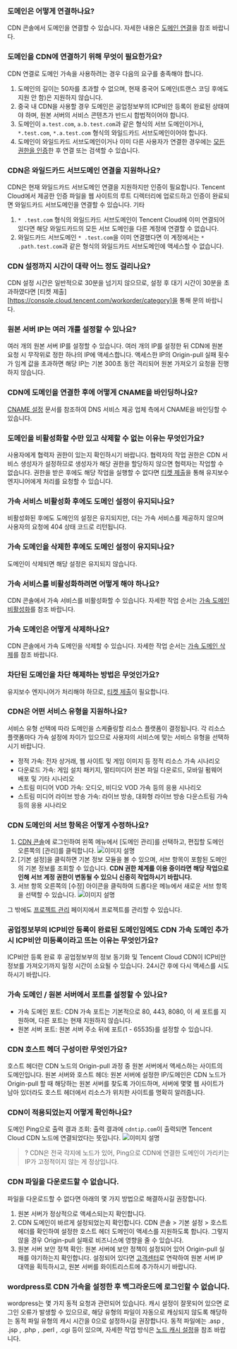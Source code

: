 ### 도메인은 어떻게 연결하나요?
CDN 콘솔에서 도메인을 연결할 수 있습니다. 자세한 내용은 [도메인 연결](https://intl.cloud.tencent.com/document/product/228/5734)을 참조 바랍니다.

### 도메인을 CDN에 연결하기 위해 무엇이 필요한가요?
CDN 연결로 도메인 가속을 사용하려는 경우 다음의 요구를 충족해야 합니다.
1. 도메인의 길이는 50자를 초과할 수 없으며, 현재 중국어 도메인(트랜스 코딩 후에도 지원 안 함)은 지원하지 않습니다.
2. 중국 내 CDN을 사용할 경우 도메인은 공업정보부의 ICP비안 등록이 완료된 상태여야 하며, 원본 서버의 서비스 콘텐츠가 반드시 합법적이어야 합니다.
3. 도메인이 `a.test.com`, `a.b.test.com`과 같은 형식의 서브 도메인이거나, `*.test.com`, `*.a.test.com` 형식의 와일드카드 서브도메인이어야 합니다.
4. 도메인이 와일드카드 서브도메인이거나 이미 다른 사용자가 연결한 경우에는 [모든 권한을 인증](https://intl.cloud.tencent.com/document/product/228/5734#m1)한 후 연결 또는 검색할 수 있습니다.

### CDN은 와일드카드 서브도메인 연결을 지원하나요?
CDN은 현재 와일드카드 서브도메인 연결을 지원하지만 인증이 필요합니다. Tencent Cloud에서 제공한 인증 파일을 웹 사이트의 루트 디렉터리에 업로드하고 인증이 완료되면 와일드카드 서브도메인을 연결할 수 있습니다.
기타
1. `* .test.com` 형식의 와일드카드 서브도메인이 Tencent Cloud에 이미 연결되어 있다면 해당 와일드카드의 모든 서브 도메인을 다른 계정에 연결할 수 없습니다.
2. 와일드카드 서브도메인 `* .test.com`을 이미 연결했다면 이 계정에서는 `* .path.test.com`과 같은 형식의 와일드카드 서브도메인에 액세스할 수 없습니다.

### CDN 설정까지 시간이 대략 어느 정도 걸리나요?
CDN 설정 시간은 일반적으로 30분을 넘기지 않으므로, 설정 후 대기 시간이 30분을 초과하였다면 [티켓 제출][https://console.cloud.tencent.com/workorder/category]을 통해 문의 바랍니다.

### 원본 서버 IP는 여러 개를 설정할 수 있나요?
여러 개의 원본 서버 IP를 설정할 수 있습니다. 여러 개의 IP를 설정한 뒤 CDN에 원본 요청 시 무작위로 정한 하나의 IP에 액세스합니다. 액세스한 IP의 Origin-pull 실패 횟수가 임계 값을 초과하면 해당 IP는 기본 300초 동안 격리되어 원본 가져오기 요청을 진행하지 않습니다.

### CDN에 도메인을 연결한 후에 어떻게 CNAME을 바인딩하나요?
[CNAME 설정](https://intl.cloud.tencent.com/document/product/228/3121) 문서를 참조하여 DNS 서비스 제공 업체 측에서 CNAME을 바인딩할 수 있습니다.

### 도메인을 비활성화할 수만 있고 삭제할 수 없는 이유는 무엇인가요?
사용자에게 협력자 권한이 있는지 확인하시기 바랍니다. 협력자의 작업 권한은 CDN 서비스 생성자가 설정하므로 생성자가 해당 권한을 할당하지 않으면 협력자는 작업할 수 없습니다. 권한을 받은 후에도 해당 작업을 실행할 수 없다면 [티켓 제출](https://console.cloud.tencent.com/workorder/category)을 통해 유지보수 엔지니어에게 처리를 요청할 수 있습니다.

### 가속 서비스 비활성화 후에도 도메인 설정이 유지되나요?
비활성화된 후에도 도메인의 설정은 유지되지만, 더는 가속 서비스를 제공하지 않으며 사용자의 요청에 404 상태 코드로 리턴됩니다.

### 가속 도메인을 삭제한 후에도 도메인 설정이 유지되나요?
도메인이 삭제되면 해당 설정은 유지되지 않습니다.

### 가속 서비스를 비활성화하려면 어떻게 해야 하나요?
CDN 콘솔에서 가속 서비스를 비활성화할 수 있습니다. 자세한 작업 순서는 [가속 도메인 비활성화](https://intl.cloud.tencent.com/document/product/228/5736)를 참조 바랍니다.

### 가속 도메인은 어떻게 삭제하나요?
CDN 콘솔에서 가속 도메인을 삭제할 수 있습니다. 자세한 작업 순서는 [가속 도메인 삭제](https://intl.cloud.tencent.com/document/product/228/5736)를 참조 바랍니다.

### 차단된 도메인을 차단 해제하는 방법은 무엇인가요?
유지보수 엔지니어가 처리해야 하므로, [티켓 제출](https://console.cloud.tencent.com/workorder/category)이 필요합니다.

### CDN은 어떤 서비스 유형을 지원하나요?
서비스 유형 선택에 따라 도메인을 스케쥴링할 리소스 플랫폼이 결정됩니다. 각 리소스 플랫폼마다 가속 설정에 차이가 있으므로 사용자의 서비스에 맞는 서비스 유형을 선택하시기 바랍니다.
- 정적 가속: 전자 상거래, 웹 사이트 및 게임 이미지 등 정적 리소스 가속 시나리오
- 다운로드 가속: 게임 설치 패키지, 멀티미디어 원본 파일 다운로드, 모바일 펌웨어 배포 및 기타 시나리오
- 스트림 미디어 VOD 가속: 오디오, 비디오 VOD 가속 등의 응용 시나리오
- 스트림 미디어 라이브 방송 가속: 라이브 방송, 대화형 라이브 방송 다운스트림 가속 등의 응용 시나리오

### CDN 도메인의 서브 항목은 어떻게 수정하나요?

1. [CDN 콘솔](https://console.cloud.tencent.com/cdn)에 로그인하여 왼쪽 메뉴에서 [도메인 관리]를 선택하고, 편집할 도메인 오른쪽의 [관리]를 클릭합니다.
![이미지 설명](https://main.qcloudimg.com/raw/d2d85c86bca9c60c7e5ae5667fd2e155.png)
2. [기본 설정]을 클릭하면 기본 정보 모듈을 볼 수 있으며, 서브 항목이 포함된 도메인의 기본 정보를 조회할 수 있습니다. **CDN 권한 체계를 이용 중이라면 해당 작업으로 인해 서브 계정 권한이 변동될 수 있으니 신중히 작업하시기 바랍니다.**
3. 서브 항목 오른쪽의 [수정] 아이콘을 클릭하여 드롭다운 메뉴에서 새로운 서브 항목을 선택할 수 있습니다.
![이미지 설명](https://main.qcloudimg.com/raw/1a2a312352d3353317075696347e0f42.png)

그 밖에도 [프로젝트 관리](https://console.cloud.tencent.com/project) 페이지에서 프로젝트를 관리할 수 있습니다.

<span ID = m1></span>
### 공업정보부의 ICP비안 등록이 완료된 도메인임에도 CDN 가속 도메인 추가 시 ICP비안 미등록이라고 뜨는 이유는 무엇인가요?
ICP비안 등록 완료 후 공업정보부의 정보 동기화 및 Tencent Cloud CDN이 ICP비안 정보를 가져오기까지 일정 시간이 소요될 수 있습니다. 24시간 후에 다시 액세스를 시도하시기 바랍니다.

### 가속 도메인 / 원본 서버에서 포트를 설정할 수 있나요?
- 가속 도메인 포트: CDN 가속 포트는 기본적으로 80, 443, 8080, 이 세 포트를 지원하며, 다른 포트는 현재 지원하지 않습니다.
- 원본 서버 포트: 원본 서버 주소 뒤에 포트(1 - 65535)를 설정할 수 있습니다.

### CDN 호스트 헤더 구성이란 무엇인가요?
호스트 헤더란 CDN 노드의 Origin-pull 과정 중 원본 서버에서 액세스하는 사이트의 도메인입니다. 원본 서버와 호스트 헤더: 원본 서버에 설정한 IP/도메인은 CDN 노드가 Origin-pull 할 때 해당하는 원본 서버를 찾도록 가이드하며, 서버에 몇몇 웹 사이트가 남아 있더라도 호스트 헤더에서 리소스가 위치한 사이트를 명확히 알려줍니다.


### CDN이 적용되었는지 어떻게 확인하나요?

도메인 Ping으로 출력 결과 조회: 출력 결과에 `cdntip.com`이 출력되면 Tencent Cloud CDN 노드에 연결되었다는 뜻입니다.
![이미지 설명](https://main.qcloudimg.com/raw/657d4b219f99acc10b55cf9faabd9943.png)
>? CDN은 전국 각지에 노드가 있어, Ping으로 CDN에 연결한 도메인이 가리키는 IP가 고정적이지 않는 게 정상입니다.

### CDN 파일을 다운로드할 수 없습니다.

파일을 다운로드할 수 없다면 아래의 몇 가지 방법으로 해결하시길 권장합니다.
1. 원본 서버가 정상적으로 액세스되는지 확인합니다.
2. CDN 도메인이 바르게 설정되었는지 확인합니다. CDN 콘솔 > 기본 설정 > 호스트 헤더를 확인하여 설정한 호스트 헤더 도메인이 액세스를 지원하도록 합니다. 그렇지 않을 경우 Origin-pull 실패로 비즈니스에 영향을 줄 수 있습니다.
3. 원본 서버 보안 정책 확인: 원본 서버에 보안 정책이 설정되어 있어 Origin-pull 실패를 야기하는지 확인합니다. 설정되어 있다면 [고객센터](https://intl.cloud.tencent.com/support)로 연락하여 원본 서버 IP 대역을 획득하시고, 원본 서버를 화이트리스트에 추가하시기 바랍니다.


### wordpress로 CDN 가속을 설정한 후 백그라운드에 로그인할 수 없습니다.
wordpress는 몇 가지 동적 요청과 관련되어 있습니다. 캐시 설정이 잘못되어 있으면 로그인 오류가 발생할 수 있으므로, 해당 유형의 파일이 자동으로 캐싱되지 않도록 해당하는 동적 파일 유형의 캐시 시간을 0으로 설정하시길 권장합니다. 동적 파일에는 .asp , .jsp , .php , .perl , .cgi 등이 있으며, 자세한 작업 방식은 [노드 캐시 설정](https://intl.cloud.tencent.com/document/product/228/35317)을 참조 바랍니다.


